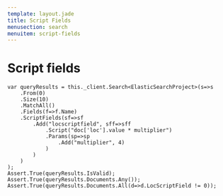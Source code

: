 ```yaml
---
template: layout.jade
title: Script Fields
menusection: search
menuitem: script-fields
---
```



# Script fields

	var queryResults = this._client.Search<ElasticSearchProject>(s=>s
		.From(0)
		.Size(10)
		.MatchAll()
		.Fields(f=>f.Name)
		.ScriptFields(sf=>sf
			.Add("locscriptfield", sff=>sff
				.Script("doc['loc'].value * multiplier")
				.Params(sp=>sp
					.Add("multiplier", 4)
				)
			)
		)
	);
	Assert.True(queryResults.IsValid);
	Assert.True(queryResults.Documents.Any());
	Assert.True(queryResults.Documents.All(d=>d.LocScriptField != 0));
